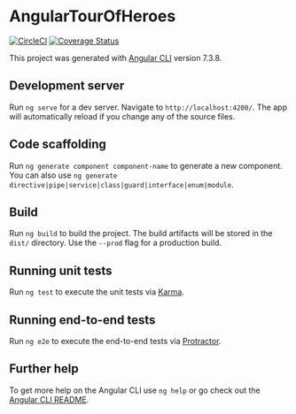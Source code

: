# AngularTourOfHeroes

[![CircleCI](https://circleci.com/gh/dharnitski/angular-tour-of-heroes.svg?style=svg)](https://circleci.com/gh/dharnitski/angular-tour-of-heroes)
[![Coverage Status](https://coveralls.io/repos/github/dharnitski/angular-tour-of-heroes/badge.svg?branch=master)](https://coveralls.io/github/dharnitski/angular-tour-of-heroes?branch=master)

This project was generated with [Angular CLI](https://github.com/angular/angular-cli) version 7.3.8.

## Development server

Run `ng serve` for a dev server. Navigate to `http://localhost:4200/`. The app will automatically reload if you change any of the source files.

## Code scaffolding

Run `ng generate component component-name` to generate a new component. You can also use `ng generate directive|pipe|service|class|guard|interface|enum|module`.

## Build

Run `ng build` to build the project. The build artifacts will be stored in the `dist/` directory. Use the `--prod` flag for a production build.

## Running unit tests

Run `ng test` to execute the unit tests via [Karma](https://karma-runner.github.io).

## Running end-to-end tests

Run `ng e2e` to execute the end-to-end tests via [Protractor](http://www.protractortest.org/).

## Further help

To get more help on the Angular CLI use `ng help` or go check out the [Angular CLI README](https://github.com/angular/angular-cli/blob/master/README.md).
